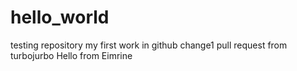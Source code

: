 hello_world
===========

testing repository
my first work in github
change1
pull request from turbojurbo
Hello from Eimrine
